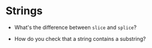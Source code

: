 # Strings

- What's the difference between `slice` and `splice`?

- How do you check that a string contains a substring?